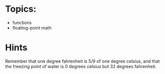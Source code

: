 # Topics:
* functions
* floating-point math

# Hints

Remember that one degree fahrenheit is 5/9 of one degree celsius, and that the freezing point of water is 0 degrees celsius but 32 degrees fahrenheit.
